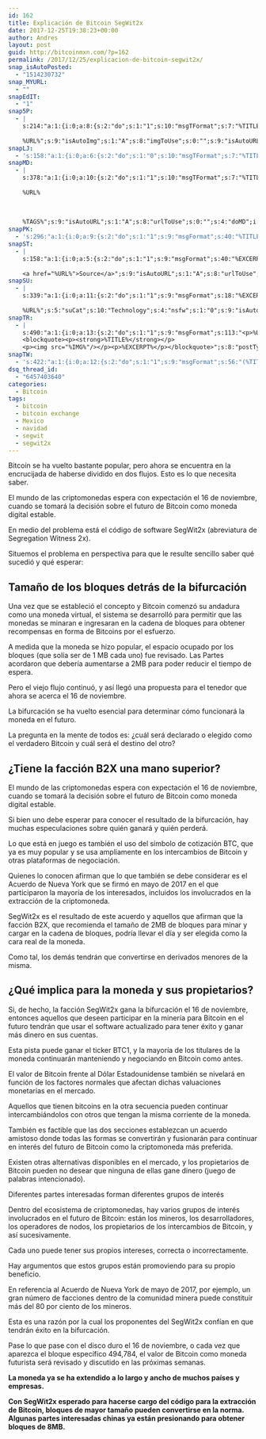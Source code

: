 ```yaml
---
id: 162
title: Explicación de Bitcoin SegWit2x
date: 2017-12-25T19:38:23+00:00
author: Andres
layout: post
guid: http://bitcoinmxn.com/?p=162
permalink: /2017/12/25/explicacion-de-bitcoin-segwit2x/
snap_isAutoPosted:
  - "1514230732"
snap_MYURL:
  - ""
snapEdIT:
  - "1"
snap5P:
  - |
    s:214:"a:1:{i:0;a:8:{s:2:"do";s:1:"1";s:10:"msgTFormat";s:7:"%TITLE%";s:9:"msgFormat";s:18:"%EXCERPT%
    
    %URL%";s:9:"isAutoImg";s:1:"A";s:8:"imgToUse";s:0:"";s:9:"isAutoURL";s:1:"A";s:8:"urlToUse";s:0:"";s:4:"do5P";i:0;}}";
snapLJ:
  - 's:158:"a:1:{i:0;a:6:{s:2:"do";s:1:"0";s:10:"msgTFormat";s:7:"%TITLE%";s:9:"msgFormat";s:9:"%EXCERPT%";s:9:"isAutoURL";s:1:"A";s:8:"urlToUse";s:0:"";s:4:"doLJ";i:0;}}";'
snapMD:
  - |
    s:378:"a:1:{i:0;a:10:{s:2:"do";s:1:"1";s:10:"msgTFormat";s:7:"%TITLE%";s:9:"msgFormat";s:32:"%EXCERPT%
    
    %URL%
    
    
    
    %TAGS%";s:9:"isAutoURL";s:1:"A";s:8:"urlToUse";s:0:"";s:4:"doMD";i:0;s:8:"isPosted";s:1:"1";s:4:"pgID";s:12:"17c25f1ac7e3";s:7:"postURL";s:80:"https://medium.com/@BitcoinMXN/explicaci%C3%B3n-de-bitcoin-segwit2x-17c25f1ac7e3";s:5:"pDate";s:19:"2017-12-25 19:38:27";}}";
snapPK:
  - 's:296:"a:1:{i:0;a:9:{s:2:"do";s:1:"1";s:9:"msgFormat";s:40:"%TITLE% - %URL% #bitcoin #mexico #crypto";s:9:"isAutoURL";s:1:"A";s:8:"urlToUse";s:0:"";s:4:"doPK";i:0;s:8:"isPosted";s:1:"1";s:4:"pgID";i:1364589203;s:7:"postURL";s:30:"https://www.plurk.com/p/mkfvrn";s:5:"pDate";s:19:"2017-12-25 19:38:31";}}";'
snapST:
  - |
    s:158:"a:1:{i:0;a:5:{s:2:"do";s:1:"1";s:9:"msgFormat";s:40:"%EXCERPT%
    
    <a href="%URL%">Source</a>";s:9:"isAutoURL";s:1:"A";s:8:"urlToUse";s:0:"";s:4:"doST";i:0;}}";
snapSU:
  - |
    s:339:"a:1:{i:0;a:11:{s:2:"do";s:1:"1";s:9:"msgFormat";s:18:"%EXCERPT%
    
    %URL%";s:5:"suCat";s:10:"Technology";s:4:"nsfw";s:1:"0";s:9:"isAutoURL";s:1:"A";s:8:"urlToUse";s:0:"";s:4:"doSU";i:0;s:8:"isPosted";s:1:"1";s:4:"pgID";s:6:"2XrNAC";s:7:"postURL";s:45:"http://www.stumbleupon.com/su/2XrNAC/comments";s:5:"pDate";s:19:"2017-12-25 19:38:50";}}";
snapTR:
  - |
    s:490:"a:1:{i:0;a:13:{s:2:"do";s:1:"1";s:9:"msgFormat";s:113:"<p>%URL%</p>
    <blockquote><p><strong>%TITLE%</strong></p>
    <p><img src="%IMG%"/></p><p>%EXCERPT%</p></blockquote>";s:8:"postType";s:1:"T";s:10:"msgTFormat";s:7:"%TITLE%";s:9:"isAutoImg";s:1:"A";s:8:"imgToUse";s:0:"";s:9:"isAutoURL";s:1:"A";s:8:"urlToUse";s:0:"";s:4:"doTR";i:0;s:8:"isPosted";s:1:"1";s:4:"pgID";i:168934144143;s:7:"postURL";s:46:"http://bitcoinmxn.tumblr.com/post/168934144143";s:5:"pDate";s:19:"2017-12-25 19:38:52";}}";
snapTW:
  - 's:422:"a:1:{i:0;a:12:{s:2:"do";s:1:"1";s:9:"msgFormat";s:56:"(%TITLE%) - %URL% #bitcoinmxn #espanolbitcoin #bitcoinla";s:8:"attchImg";s:1:"1";s:9:"isAutoImg";s:1:"A";s:8:"imgToUse";s:0:"";s:9:"isAutoURL";s:1:"A";s:8:"urlToUse";s:0:"";s:4:"doTW";i:0;s:8:"isPosted";s:1:"1";s:4:"pgID";s:18:"945378330668421120";s:7:"postURL";s:57:"https://twitter.com/mxn_bitcoin/status/945378330668421120";s:5:"pDate";s:19:"2017-12-25 19:38:53";}}";'
dsq_thread_id:
  - "6457403640"
categories:
  - Bitcoin
tags:
  - bitcoin
  - bitcoin exchange
  - Mexico
  - navidad
  - segwit
  - segwit2x
---
```

Bitcoin se ha vuelto bastante popular, pero ahora se encuentra en la encrucijada de haberse dividido en dos flujos. Esto es lo que necesita saber.

El mundo de las criptomonedas espera con expectación el 16 de noviembre, cuando se tomará la decisión sobre el futuro de Bitcoin como moneda digital estable.

En medio del problema está el código de software SegWit2x (abreviatura de Segregation Witness 2x).

Situemos el problema en perspectiva para que le resulte sencillo saber qué sucedió y qué esperar:

## Tamaño de los bloques detrás de la bifurcación

Una vez que se estableció el concepto y Bitcoin comenzó su andadura como una moneda virtual, el sistema se desarrolló para permitir que las monedas se minaran e ingresaran en la cadena de bloques para obtener recompensas en forma de Bitcoins por el esfuerzo.

A medida que la moneda se hizo popular, el espacio ocupado por los bloques (que solía ser de 1 MB cada uno) fue revisado. Las Partes acordaron que debería aumentarse a 2MB para poder reducir el tiempo de espera.

Pero el viejo flujo continuó, y así llegó una propuesta para el tenedor que ahora se acerca el 16 de noviembre.

La bifurcación se ha vuelto esencial para determinar cómo funcionará la moneda en el futuro.

La pregunta en la mente de todos es: ¿cuál será declarado o elegido como el verdadero Bitcoin y cuál será el destino del otro?

## ¿Tiene la facción B2X una mano superior?

El mundo de las criptomonedas espera con expectación el 16 de noviembre, cuando se tomará la decisión sobre el futuro de Bitcoin como moneda digital estable.

Si bien uno debe esperar para conocer el resultado de la bifurcación, hay muchas especulaciones sobre quién ganará y quién perderá.

Lo que está en juego es también el uso del símbolo de cotización BTC, que ya es muy popular y se usa ampliamente en los intercambios de Bitcoin y otras plataformas de negociación.

Quienes lo conocen afirman que lo que también se debe considerar es el Acuerdo de Nueva York que se firmó en mayo de 2017 en el que participaron la mayoría de los interesados, incluidos los involucrados en la extracción de la criptomoneda.

SegWit2x es el resultado de este acuerdo y aquellos que afirman que la facción B2X, que recomienda el tamaño de 2MB de bloques para minar y cargar en la cadena de bloques, podría llevar el día y ser elegida como la cara real de la moneda.

Como tal, los demás tendrán que convertirse en derivados menores de la misma.

## ¿Qué implica para la moneda y sus propietarios?

Si, de hecho, la facción SegWit2x gana la bifurcación el 16 de noviembre, entonces aquellos que deseen participar en la minería para Bitcoin en el futuro tendrán que usar el software actualizado para tener éxito y ganar más dinero en sus cuentas.

Esta pista puede ganar el ticker BTC1, y la mayoría de los titulares de la moneda continuarán manteniendo y negociando en Bitcoin como antes.

El valor de Bitcoin frente al Dólar Estadounidense también se nivelará en función de los factores normales que afectan dichas valuaciones monetarias en el mercado.

Aquellos que tienen bitcoins en la otra secuencia pueden continuar intercambiándolos con otros que tengan la misma corriente de la moneda.

También es factible que las dos secciones establezcan un acuerdo amistoso donde todas las formas se convertirán y fusionarán para continuar en interés del futuro de Bitcoin como la criptomoneda más preferida.

Existen otras alternativas disponibles en el mercado, y los propietarios de Bitcoin pueden no desear que ninguna de ellas gane dinero (juego de palabras intencionado).

Diferentes partes interesadas forman diferentes grupos de interés

Dentro del ecosistema de criptomonedas, hay varios grupos de interés involucrados en el futuro de Bitcoin: están los mineros, los desarrolladores, los operadores de nodos, los propietarios de los intercambios de Bitcoin, y así sucesivamente.

Cada uno puede tener sus propios intereses, correcta o incorrectamente.

Hay argumentos que estos grupos están promoviendo para su propio beneficio.

En referencia al Acuerdo de Nueva York de mayo de 2017, por ejemplo, un gran número de facciones dentro de la comunidad minera puede constituir más del 80 por ciento de los mineros.

Esta es una razón por la cual los proponentes del SegWit2x confían en que tendrán éxito en la bifurcación.

Pase lo que pase con el disco duro el 16 de noviembre, o cada vez que aparezca el bloque específico 494,784, el valor de Bitcoin como moneda futurista será revisado y discutido en las próximas semanas.

**La moneda ya se ha extendido a lo largo y ancho de muchos países y empresas.**

**Con SegWit2x esperado para hacerse cargo del código para la extracción de Bitcoin, bloques de mayor tamaño pueden convertirse en la norma. Algunas partes interesadas chinas ya están presionando para obtener bloques de 8MB.**